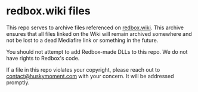 # redbox.wiki files
This repo serves to archive files referenced on [redbox.wiki](https://redbox.wiki). This archive ensures that all files linked on the Wiki will remain archived somewhere and not be lost to a dead Mediafire link or something in the future.

You should not attempt to add Redbox-made DLLs to this repo. We do not have rights to Redbox's code.

If a file in this repo violates your copyright, please reach out to [contact@huskymoment.com](mailto:contact@huskymoment.com) with your concern. It will be addressed promptly.
